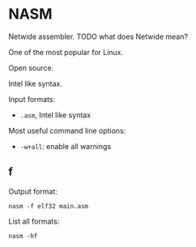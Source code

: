 # NASM

Netwide assembler. TODO what does Netwide mean?

One of the most popular for Linux.

Open source.

Intel like syntax.

Input formats:

- `.asm`, Intel like syntax

Most useful command line options:

- `-w+all`: enable all warnings

## f

Output format:

    nasm -f elf32 main.asm

List all formats:

    nasm -hf
